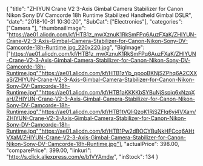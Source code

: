 {
	"title": "ZHIYUN Crane V2 3-Axis Gimbal Camera Stabilizer for Canon Nikon Sony DV Camcorde 18h Runtime Stabilized Handheld Gimbal DSLR",
	"date": "2018-10-31 10:30:20",
	"SubCat": ["Electronics"],
	"categories": ["Camera "],
	"thumbnailImage": "https://ae01.alicdn.com/kf/HTB1z_mwXznuK1RkSmFPq6AuzFXaK/ZHIYUN-Crane-V2-3-Axis-Gimbal-Camera-Stabilizer-for-Canon-Nikon-Sony-DV-Camcorde-18h-Runtime.jpg_220x220.jpg",
	"BigImage": ["https://ae01.alicdn.com/kf/HTB1z_mwXznuK1RkSmFPq6AuzFXaK/ZHIYUN-Crane-V2-3-Axis-Gimbal-Camera-Stabilizer-for-Canon-Nikon-Sony-DV-Camcorde-18h-Runtime.jpg","https://ae01.alicdn.com/kf/HTB1zYb_ppooBKNjSZPhq6A2CXXaS/ZHIYUN-Crane-V2-3-Axis-Gimbal-Camera-Stabilizer-for-Canon-Nikon-Sony-DV-Camcorde-18h-Runtime.jpg","https://ae01.alicdn.com/kf/HTB1aKKKKbSYBuNjSspiq6xNzpXaH/ZHIYUN-Crane-V2-3-Axis-Gimbal-Camera-Stabilizer-for-Canon-Nikon-Sony-DV-Camcorde-18h-Runtime.jpg","https://ae01.alicdn.com/kf/HTB1tVQliQzoK1RjSZFlq6yi4VXam/ZHIYUN-Crane-V2-3-Axis-Gimbal-Camera-Stabilizer-for-Canon-Nikon-Sony-DV-Camcorde-18h-Runtime.jpg","https://ae01.alicdn.com/kf/HTB1Pw2dBOCYBuNkHFCcq6AHtVXaM/ZHIYUN-Crane-V2-3-Axis-Gimbal-Camera-Stabilizer-for-Canon-Nikon-Sony-DV-Camcorde-18h-Runtime.jpg"],
	"actualPrice": 398.00,
	"comparePrice": 399.00,
	"linkurl": "http://s.click.aliexpress.com/e/b1VYAmdw",
	"inStock": 134
}
